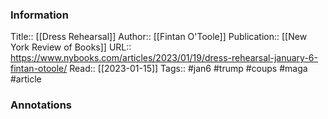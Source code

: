 
### Information
Title:: [[Dress Rehearsal]]
Author:: [[Fintan O'Toole]]
Publication:: [[New York Review of Books]]
URL:: https://www.nybooks.com/articles/2023/01/19/dress-rehearsal-january-6-fintan-otoole/
Read:: [[2023-01-15]]
Tags:: #jan6 #trump #coups #maga
#article

### Annotations
